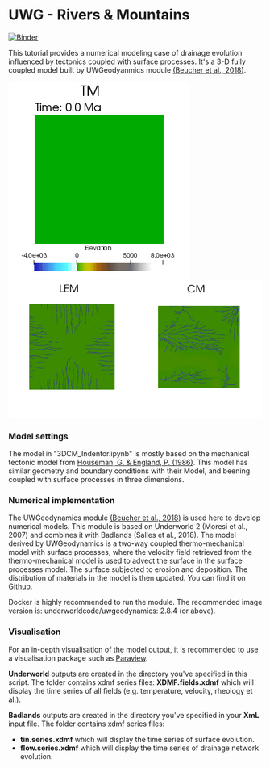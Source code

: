 UWG - Rivers & Mountains
=====

[![Binder](https://mybinder.org/badge_logo.svg)](https://mybinder.org/v2/gh/NengLu/UWG_Rivers-Mountains.git/master )

This tutorial provides a numerical modeling case of drainage evolution influenced by tectonics coupled with surface processes. It's a 3-D fully coupled model built by UWGeodyanmics module [(Beucher et al., 2018)](https://www.theoj.org/joss-papers/joss.01136/10.21105.joss.01136.pdf).

![](images/TM.gif)![](images/LEM_CM.gif)

### **Model settings**

The model in "3DCM_Indentor.ipynb" is mostly based on the mechanical tectonic model from [Houseman, G. & England, P. (1986)](https://agupubs.onlinelibrary.wiley.com/doi/abs/10.1029/JB091iB03p03664). This model has similar geometry and boundary conditions with their Model, and beening coupled with surface processes in three dimensions.

### **Numerical implementation**

The UWGeodynamics module [(Beucher et al., 2018)](https://www.theoj.org/joss-papers/joss.01136/10.21105.joss.01136.pdf) is used here to develop numerical models. This module is based on Underworld 2 (Moresi et al., 2007) and combines it with Badlands (Salles et al., 2018). The model derived by UWGeodynamics is a two-way coupled thermo-mechanical model with surface processes, where the velocity field retrieved from the thermo-mechanical model is used to advect the surface in the surface processes model. The surface subjected to erosion and deposition. The distribution of materials in the model is then updated. You can find it on [Github](https://github.com/underworldcode/UWGeodynamics).

Docker is highly recommended to run the module. The recommended image version is: underworldcode/uwgeodynamics: 2.8.4 (or above).

### **Visualisation**

For an in-depth visualisation of the model output, it is recommended to use a visualisation package such as [Paraview](http://www.paraview.org).

**Underworld** outputs are created in the directory you've specified in this script. The folder contains xdmf series files: **XDMF.fields.xdmf** which will display the time series of all fields (e.g. temperature, velocity, rheology et al.).

**Badlands** outputs are created in the directory you've specified in your **XmL** input file. The folder contains xdmf series files:
+ **tin.series.xdmf** which will display the time series of surface evolution.
+ **flow.series.xdmf** which will display the time series of drainage network evolution.